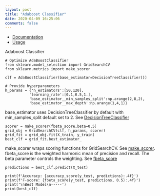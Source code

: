 ```yaml
---
layout: post
title: "Adaboost Classifier"
date: 2020-04-09 16:25:06 
comments: false
---
```


* [Documentation](https://scikit-learn.org/stable/modules/generated/sklearn.ensemble.AdaBoostClassifier.html)
* [Usage](https://nbviewer.jupyter.org/github/cliffwhitworth/machine_learning_notebooks/blob/master/CensusPredictions.ipynb)

Adaboost Classifier

```
# Optimize AdaBoostClassifier
from sklearn.model_selection import GridSearchCV
from sklearn.metrics import make_scorer

clf = AdaBoostClassifier(base_estimator=DecisionTreeClassifier())

# Provide hyperparameters
h_params = {'n_estimators':[50,120],
           'learning_rate':[0.1,0.5,1.],
           'base_estimator__min_samples_split':np.arange(2,8,2),
           'base_estimator__max_depth':np.arange(1,4,1)}
```
base_estimator uses DecisionTreeClassifier by default with min_samples_split default set to 2. See [DecisionTreeClassifier](https://scikit-learn.org/stable/modules/generated/sklearn.tree.DecisionTreeClassifier.html)

```
scorer = make_scorer(fbeta_score,beta=0.5)
grid_obj = GridSearchCV(clf, h_params, scorer)
grid_fit = grid_obj.fit(X_train, y_train)
best_clf = grid_fit.best_estimator_
```
make_scorer wraps scoring functions for GridSearchCV. See [make_scorer](https://scikit-learn.org/stable/modules/generated/sklearn.metrics.make_scorer.html). fbeta_score is the weighted harmonic mean of precision and recall. The beta parameter controls the weighting. See [fbeta_score](https://scikit-learn.org/stable/modules/generated/sklearn.metrics.fbeta_score.html)
```
predictions = best_clf.predict(X_test)

print(f'Accuracy: {accuracy_score(y_test, predictions):.4f}')
print(f'F-score: {fbeta_score(y_test, predictions, 0.5):.4f}')
print('\nBest Model\n-----')
print(best_clf)
```



